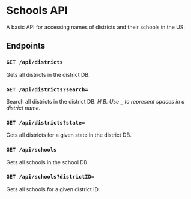 # Schools API
A basic API for accessing names of districts and their schools in the US.

## Endpoints
### `GET /api/districts`
Gets all districts in the district DB.

### `GET /api/districts?search=`
Search all districts in the district DB.
_N.B. Use `_` to represent spaces in a district name._

### `GET /api/districts?state=`
Gets all districts for a given state in the district DB.

### `GET /api/schools`
Gets all schools in the school DB.

### `GET /api/schools?districtID=`
Gets all schools for a given district ID.


